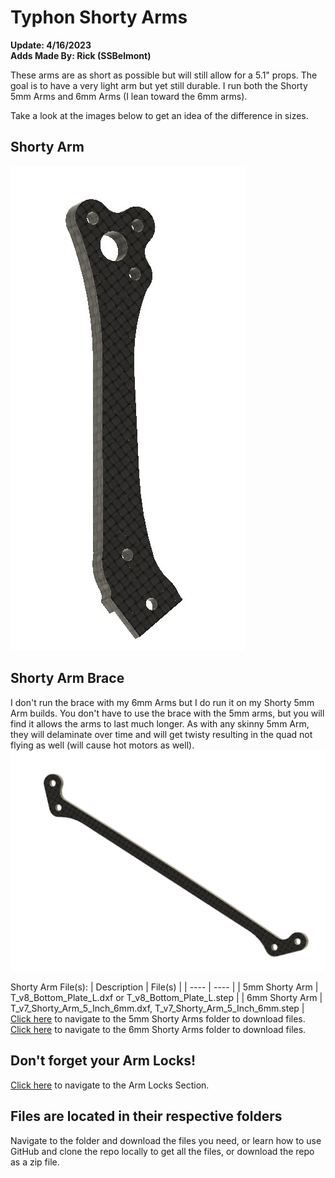 # Typhon Shorty Arms 
**Update: 4/16/2023** <br>
**Adds Made By: Rick (SSBelmont)**

These arms are as short as possible but will still allow for a 5.1" props.  The goal is to have a very light arm but yet still durable.  I run both the Shorty 5mm Arms and 6mm Arms (I lean toward the 6mm arms).

Take a look at the images below to get an idea of the difference in sizes.

## Shorty Arm
![](/Images/Shorty_Arms/Shorty_Arm.jpg)

## Shorty Arm Brace
I don't run the brace with my 6mm Arms but I do run it on my Shorty 5mm Arm builds.  You don't have to use the brace with the 5mm arms, but you will find it allows the arms to last much longer.  As with any skinny 5mm Arm, they will delaminate over time and will get twisty resulting in the quad not flying as well (will cause hot motors as well).
![](/Images/Shorty_Arms/Shorty_Arm_Brace_3mm.jpg)


Shorty Arm File(s):
| Description | File(s) |
| ---- | ---- |
| 5mm Shorty Arm | T_v8_Bottom_Plate_L.dxf or T_v8_Bottom_Plate_L.step |
| 6mm Shorty Arm | T_v7_Shorty_Arm_5_Inch_6mm.dxf, T_v7_Shorty_Arm_5_Inch_6mm.step |
[Click here](/Shorty%20Arms/5mm) to navigate to the 5mm Shorty Arms folder to download files.
[Click here](/Shorty%20Arms/6mm) to navigate to the 6mm Shorty Arms folder to download files.

## Don't forget your Arm Locks!
[Click here](/Arm%20Locks/Readme.md) to navigate to the Arm Locks Section.

## Files are located in their respective folders
Navigate to the folder and download the files you need, or learn how to use GitHub and clone the repo locally to get all the files, or download the repo as a zip file.



